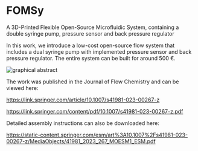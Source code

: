 # FOMSy
A 3D-Printed Flexible Open-Source Microfluidic System, containing a double syringe pump, pressure sensor and back pressure regulator

In this work, we introduce a low-cost open-source flow system that includes a dual syringe pump with implemented pressure sensor and back pressure regulator. The entire system can be built for around 500 €.

![graphical abstract](https://github.com/jochenneumaier/FOMSy/assets/128811993/ffb48db1-e47c-4fc5-bd79-646b7a6ba275)


The work was published in the Journal of Flow Chemistry and can be viewed here:

https://link.springer.com/article/10.1007/s41981-023-00267-z

https://link.springer.com/content/pdf/10.1007/s41981-023-00267-z.pdf

Detailed assembly instructions can also be downloaded here:

https://static-content.springer.com/esm/art%3A10.1007%2Fs41981-023-00267-z/MediaObjects/41981_2023_267_MOESM1_ESM.pdf


